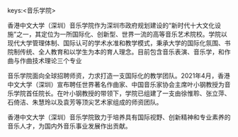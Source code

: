 keys:<音乐学院>


香港中文大学（深圳）音乐学院作为深圳市政府规划建设的“新时代十大文化设施”之一，其定位为一所国际化、创新型、世界一流的高等音乐艺术院校。学院以现代大学管理体制、国际认可的学术水准和教学模式，秉承大学的国际化氛围、书院制传统、全人教育和以学生为本的育人理念。目前包含音乐表演、音乐学，和作曲与作曲技术理论三个专业

音乐学院面向全球招聘师资，力求打造一支国际化的教学团队。2021年4月，香港中文大学（深圳）宣布聘任世界著名作曲家、中国音乐家协会主席叶小钢教授为音乐学院首任院长。在叶小钢教授的带领下，学院已组建了一支由徐惟聆、张立萍、石倚洁、朱慧玲以及袁芳等顶尖艺术家组成的师资团队。

香港中文大学（深圳）音乐学院致力于培养具有国际视野、创新精神和专业素养的音乐人才，为国内外音乐事业发展作出贡献。